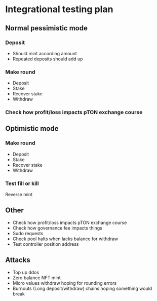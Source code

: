 # Integrational testing plan

## Normal pessimistic mode
### Deposit
- Should mint according amount
- Repeated deposits should add up


### Make round
- Deposit
- Stake
- Recover stake
- Withdraw

### Check how profit/loss impacts pTON exchange course

## Optimistic mode
### Make round
- Deposit
- Stake
- Recover stake
- Withdraw
### Test fill or kill
Reverse mint

## Other
- Check how profit/loss impacts pTON exchange course
- Check how governance fee impacts things
- Sudo requests
- Check pool halts when lacks balance for withdraw
- Test controller position address



## Attacks

- Top up ddos
- Zero balance NFT mint
- Micro values withdraw hoping for rounding errors
- Burnouts (Long deposit/withdraw) chains hoping something would break


